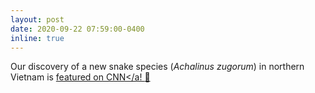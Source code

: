```yaml
---
layout: post
date: 2020-09-22 07:59:00-0400
inline: true
---
```


Our discovery of a new snake species (_Achalinus zugorum_) in northern Vietnam is <a href="https://www.cnn.com/2020/12/09/asia/vietnam-snake-discovered-intl-hnk-scli-scn/index.html">featured on CNN</a! :snake:

